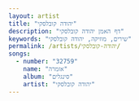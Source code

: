```yaml
---
layout: artist
title: "יהודה קובלסקי"
description: "דף האמן יהודה קובלסקי"
keywords: "שירים, מוזיקה, יהודה קובלסקי"
permalink: /artists/יהודה-קובלסקי/
songs:
  - number: "32759"
    name: "אזמרה"
    album: "סינגלים"
    artist: "יהודה קובלסקי"
---
```

